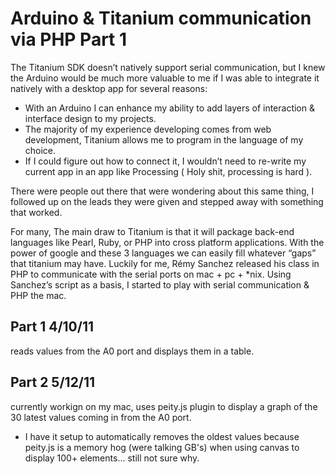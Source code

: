 Arduino & Titanium communication via PHP Part 1
=============================================

The Titanium SDK doesn’t natively support serial communication, but I knew the Arduino would be much more valuable to me if I was able to integrate it natively with a desktop app for several reasons:

* With an Arduino I can enhance my ability to add layers of interaction & interface design to my projects.
* The majority of my experience developing comes from web development, Titanium allows me to program in the language of my choice.
* If I could figure out how to connect it, I wouldn’t need to re-write my current app in an app like Processing ( Holy shit, processing is hard ).

There were people out there that were wondering about this same thing, I followed up on the leads they were given and stepped away with something that worked.

For many, The main draw to Titanium is that it will package back-end languages like Pearl, Ruby, or PHP into cross platform applications. With the power of google and these 3 languages we can easily fill whatever “gaps” that titanium may have. Luckily for me, Rémy Sanchez released his class in PHP to communicate with the serial ports on mac + pc + *nix. Using Sanchez’s script as a basis, I started to play with serial communication & PHP the mac.



## Part 1 4/10/11
reads values from the A0 port and displays them in a table. 



## Part 2 5/12/11
currently workign on my mac, uses peity.js plugin to display a graph of the 30 latest values coming in from the A0 port.

* I have it setup to automatically removes the oldest values because peity.js is a memory hog (were talking GB's) when using canvas to display 100+ elements... still not sure why.

 